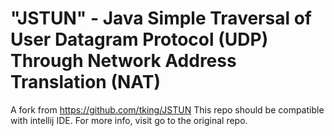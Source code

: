 "JSTUN" - Java Simple Traversal of User Datagram Protocol (UDP) Through Network Address Translation (NAT)
=========================================================================================================

A fork from https://github.com/tking/JSTUN
This repo should be compatible with intellij IDE.
For more info, visit go to the original repo.
